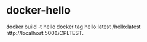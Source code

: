 # docker-hello
docker build -t hello
docker tag hello:latest <hub id>/hello:latest
 http://localhost:5000/CPLTEST.
